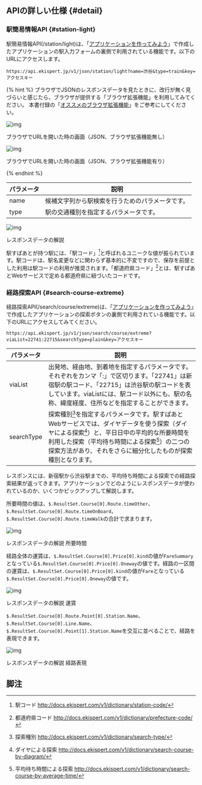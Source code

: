 ## APIの詳しい仕様 {#detail}

### 駅簡易情報API {#station-light}

駅簡易情報API(/station/light)は、「[アプリケーションを作ってみよう](/docs/app.md)」で作成したアプリケーションの駅入力フォームの裏側で利用されている機能です。以下のURLにアクセスします。

```
https://api.ekispert.jp/v1/json/station/light?name=渋谷&type=train&key=アクセスキー
```

{% hint %}
ブラウザでJSONのレスポンスデータを見たときに、改行が無く見づらいと感じたら、ブラウザが提供する「ブラウザ拡張機能」を利用してみてください。
本書付録の「[オススメのブラウザ拡張機能](/docs/tools.md#extension)」をご参考にしてください。


![img](https://docs.google.com/drawings/d/e/2PACX-1vTFzcm6K_fLyks2jJzbA60HYsSJKt_zKwcReRXVqMNh2uZAtFlwsmkgV-TDPazLxaRcvuD_L9Fz2dHv/pub?w=1088&h=511)

<p class="caption">ブラウザでURLを開いた時の画面（JSON、ブラウザ拡張機能無し）</p>


![img](https://docs.google.com/drawings/d/e/2PACX-1vRXAUMEJqApI7PL1CObdEHUs4n41P5YU1qm2y3X5WyT6nEEHrhp6aUcnqWWhsgY3i4WNX0OTfkSxsSi/pub?w=1084&h=663)

<p class="caption">ブラウザでURLを開いた時の画面（JSON、ブラウザ拡張機能有り）</p>

{% endhint %}

|パラメータ|説明|
|---|---|
|name|候補文字列から駅検索を行うためのパラメータです。|
|type|駅の交通種別を指定するパラメータです。|


![img](https://docs.google.com/drawings/d/e/2PACX-1vRHuxBG5ycjHcqu5tQdKn_SkBA66lOe2C6PpeD85rc8FjgRDOUyoqA1uhKVuzaW8hz5FghYWtm9baq8/pub?w=783&h=566)

<p class="caption">レスポンスデータの解説</p>

駅すぱあとが持つ駅には、「駅コード」[^1]と呼ばれるユニークな値が振られています。駅コードは、駅名変更などに関わらず基本的に不変ですので、保存を前提とした利用は駅コードの利用が推奨されます。「都道府県コード」[^2]とは、駅すぱあとWebサービスで定める都道府県に紐づいたコードです。

### 経路探索API {#search-course-extreme}

経路探索API(/search/course/extreme)は、「[アプリケーションを作ってみよう](/docs/app.md)」で作成したアプリケーションの探索ボタンの裏側で利用されている機能です。以下のURLにアクセスしてみてください。

```
https://api.ekispert.jp/v1/json/search/course/extreme?viaList=22741:22715&searchType=plain&key=アクセスキー
```

|パラメータ|説明|
|---|---|
|viaList|出発地、経由地、到着地を指定するパラメータです。それぞれをカンマ「:」で区切ります。「22741」は新宿駅の駅コード、「22715」は渋谷駅の駅コードを表しています。viaListには、駅コード以外にも、駅の名称、緯度経度、住所などを指定することができます。|
|searchType|探索種別[^3]を指定するパラメータです。駅すぱあとWebサービスでは、ダイヤデータを使う探索（ダイヤによる探索[^4]）と、平日日中の平均的な所要時間を利用した探索（平均待ち時間による探索[^5]）の二つの探索方法があり、それをさらに細分化したものが探索種別となります。|

レスポンスには、新宿駅から渋谷駅までの、平均待ち時間による探索での経路探索結果が返ってきます。アプリケーションでどのようにレスポンスデータが使われているのか、いくつかピックアップして解説します。

所要時間の値は、`$.ResultSet.Course[0].Route.timeOther`、`$.ResultSet.Course[0].Route.timeOnBoard`、`$.ResultSet.Course[0].Route.timeWalk`の合計で求まります。


![img](https://docs.google.com/drawings/d/e/2PACX-1vTwB3eJ_QBoXI_nx-VVnMF2oR3rqfTXZYTbLa93MfBh8Nil3f-mByu8280rn9Nfmaal5jcHrNRBkz-W/pub?w=846&h=416)

<p class="caption">レスポンスデータの解説 所要時間</p>

経路全体の運賃は、`$.ResultSet.Course[0].Price[0].kind`の値が`FareSummary`となっている`$.ResultSet.Course[0].Price[0].Oneway`の値です。経路の一区間の運賃は、`$.ResultSet.Course[0].Price[0].kind`の値が`Fare`となっている`$.ResultSet.Course[0].Price[0].Oneway`の値です。


![img](https://docs.google.com/drawings/d/e/2PACX-1vS_kwOKH6Tr053FD2lDzu9jznundjbIn0vSjodlV6W1M3Zvgdn7BVhjz49JxgqAUNOFYtWLc9Gu9Hy6/pub?w=892&h=411)

<p class="caption">レスポンスデータの解説 運賃</p>

`$.ResultSet.Course[0].Route.Point[0].Station.Name`、`$.ResultSet.Course[0].Line.Name`、`$.ResultSet.Course[0].Point[1].Station.Name`を交互に並べることで、経路を表現できます。


![img](https://docs.google.com/drawings/d/e/2PACX-1vRdrHjugJSU_7M8623Pizm95OYL8yjK9YPvIPbJwDzpZUiAQrj7u58hpLnFV8Pv2P5Ryj90E8bkOiaP/pub?w=1038&h=619)

<p class="caption">レスポンスデータの解説 経路表現</p>


## 脚注
[^1]: 駅コード http://docs.ekispert.com/v1/dictionary/station-code/
[^2]: 都道府県コード http://docs.ekispert.com/v1/dictionary/prefecture-code/
[^3]: 探索種別 http://docs.ekispert.com/v1/dictionary/search-type/
[^4]: ダイヤによる探索 http://docs.ekispert.com/v1/dictionary/search-course-by-diagram/
[^5]: 平均待ち時間による探索 http://docs.ekispert.com/v1/dictionary/search-course-by-average-time/
